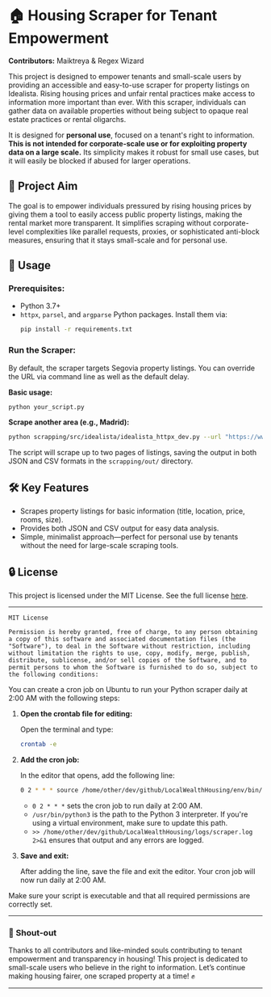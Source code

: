 

# 🏠 Housing Scraper for Tenant Empowerment

**Contributors:** Maiktreya & Regex Wizard

This project is designed to empower tenants and small-scale users by providing an accessible and easy-to-use scraper for property listings on Idealista. Rising housing prices and unfair rental practices make access to information more important than ever. With this scraper, individuals can gather data on available properties without being subject to opaque real estate practices or rental oligarchs.

It is designed for **personal use**, focused on a tenant's right to information. **This is not intended for corporate-scale use or for exploiting property data on a large scale.** Its simplicity makes it robust for small use cases, but it will easily be blocked if abused for larger operations.

## 🎯 Project Aim

The goal is to empower individuals pressured by rising housing prices by giving them a tool to easily access public property listings, making the rental market more transparent. It simplifies scraping without corporate-level complexities like parallel requests, proxies, or sophisticated anti-block measures, ensuring that it stays small-scale and for personal use.

## 🚀 Usage

### Prerequisites:
- Python 3.7+
- `httpx`, `parsel`, and `argparse` Python packages. Install them via:
  ```bash
  pip install -r requirements.txt
  ```

### Run the Scraper:
By default, the scraper targets Segovia property listings. You can override the URL via command line as well as the default delay.

**Basic usage:**
```bash
python your_script.py
```

**Scrape another area (e.g., Madrid):**
```bash
python scrapping/src/idealista/idealista_httpx_dev.py --url "https://www.idealista.com/alquiler-viviendas/segovia-segovia/" --delay 2
```

The script will scrape up to two pages of listings, saving the output in both JSON and CSV formats in the `scrapping/out/` directory.

## 🛠️ Key Features
- Scrapes property listings for basic information (title, location, price, rooms, size).
- Provides both JSON and CSV output for easy data analysis.
- Simple, minimalist approach—perfect for personal use by tenants without the need for large-scale scraping tools.

## 🔒 License

This project is licensed under the MIT License. See the full license [here](LICENSE).

---

```text
MIT License

Permission is hereby granted, free of charge, to any person obtaining a copy of this software and associated documentation files (the "Software"), to deal in the Software without restriction, including without limitation the rights to use, copy, modify, merge, publish, distribute, sublicense, and/or sell copies of the Software, and to permit persons to whom the Software is furnished to do so, subject to the following conditions:
```


You can create a cron job on Ubuntu to run your Python scraper daily at 2:00 AM with the following steps:

1. **Open the crontab file for editing:**

   Open the terminal and type:

   ```bash
   crontab -e
   ```

2. **Add the cron job:**

   In the editor that opens, add the following line:

   ```bash
   0 2 * * * source /home/other/dev/github/LocalWealthHousing/env/bin/activate && /home/other/dev/github/LocalWealthHousing/env/bin/python /home/other/dev/github/LocalWealthHousing/scrapping/src/idealista/idealista_httpx.ori.py --url "https://www.idealista.com/venta-viviendas/segovia-segovia/" --delay 5 >> /home/other/dev/github/LocalWealthHousing/logs/scraper.log 2>&1
   ```

   - `0 2 * * *` sets the cron job to run daily at 2:00 AM.
   - `/usr/bin/python3` is the path to the Python 3 interpreter. If you're using a virtual environment, make sure to update this path.
   - `>> /home/other/dev/github/LocalWealthHousing/logs/scraper.log 2>&1` ensures that output and any errors are logged.

3. **Save and exit:**

   After adding the line, save the file and exit the editor. Your cron job will now run daily at 2:00 AM.

Make sure your script is executable and that all required permissions are correctly set.

---

### 📢 Shout-out

Thanks to all contributors and like-minded souls contributing to tenant empowerment and transparency in housing! This project is dedicated to small-scale users who believe in the right to information. Let’s continue making housing fairer, one scraped property at a time! ✊

---
